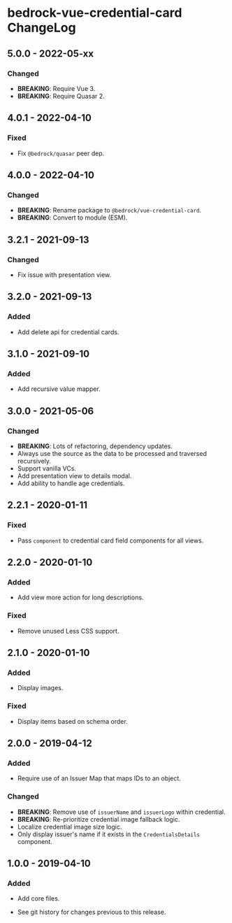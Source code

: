 # bedrock-vue-credential-card ChangeLog

## 5.0.0 - 2022-05-xx

### Changed
- **BREAKING**: Require Vue 3.
- **BREAKING**: Require Quasar 2.

## 4.0.1 - 2022-04-10

### Fixed
- Fix `@bedrock/quasar` peer dep.

## 4.0.0 - 2022-04-10

### Changed
- **BREAKING**: Rename package to `@bedrock/vue-credential-card`.
- **BREAKING**: Convert to module (ESM).

## 3.2.1 - 2021-09-13

### Changed
- Fix issue with presentation view.

## 3.2.0 - 2021-09-13

### Added
- Add delete api for credential cards.

## 3.1.0 - 2021-09-10

### Added
- Add recursive value mapper.

## 3.0.0 - 2021-05-06

### Changed
- **BREAKING**: Lots of refactoring, dependency updates.
- Always use the source as the data to be processed and traversed recursively.
- Support vanilla VCs.
- Add presentation view to details modal.
- Add ability to handle age credentials.

## 2.2.1 - 2020-01-11

### Fixed
- Pass `component` to credential card field components for all views.

## 2.2.0 - 2020-01-10

### Added
- Add view more action for long descriptions.

### Fixed
- Remove unused Less CSS support.

## 2.1.0 - 2020-01-10

### Added
- Display images.

### Fixed
- Display items based on schema order.

## 2.0.0 - 2019-04-12

### Added
- Require use of an Issuer Map that maps IDs to an object.

### Changed
- **BREAKING**: Remove use of `issuerName` and `issuerLogo` within credential.
- **BREAKING**: Re-prioritize credential image fallback logic.
- Localize credential image size logic.
- Only display issuer's name if it exists in the `CredentialsDetails` component.

## 1.0.0 - 2019-04-10

### Added
- Add core files.

- See git history for changes previous to this release.
